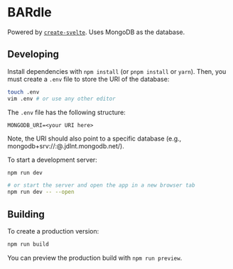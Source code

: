 # BARdle

Powered by [`create-svelte`](https://github.com/sveltejs/kit/tree/master/packages/create-svelte). Uses MongoDB as the database.

## Developing

Install dependencies with `npm install` (or `pnpm install` or `yarn`). Then, you must create a `.env` file to store the URI of the database:

```bash
touch .env
vim .env # or use any other editor
```

The `.env` file has the following structure:

```
MONGODB_URI=<your URI here>
```

Note, the URI should also point to a specific database (e.g., mongodb+srv://<username>:<password>@<your project>.jdlnt.mongodb.net/<your database name>).

To start a development server:

```bash
npm run dev

# or start the server and open the app in a new browser tab
npm run dev -- --open
```

## Building

To create a production version:

```bash
npm run build
```

You can preview the production build with `npm run preview`.

